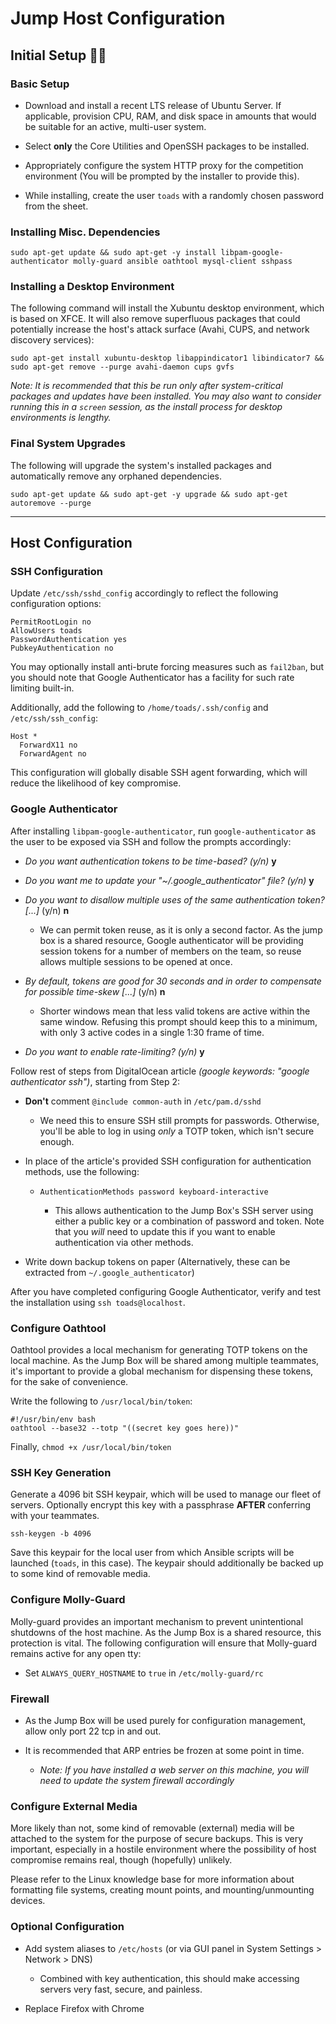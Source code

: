 # Jump Host Configuration

## Initial Setup :frog::100:

### Basic Setup

  - Download and install a recent LTS release of Ubuntu Server. If applicable,
  provision CPU, RAM, and disk space in amounts that would be suitable for an active, multi-user system.

  - Select **only** the Core Utilities and OpenSSH packages to be installed.

  - Appropriately configure the system HTTP proxy for the competition environment (You will be prompted by the installer to provide this).

  - While installing, create the user `toads` with a randomly chosen password from the sheet.

### Installing Misc. Dependencies

`sudo apt-get update && sudo apt-get -y install libpam-google-authenticator molly-guard ansible oathtool mysql-client sshpass`

### Installing a Desktop Environment

The following command will install the Xubuntu desktop environment, which is based on XFCE. It will also
remove superfluous packages that could potentially increase the host's attack surface (Avahi, CUPS, and network discovery services):

`sudo apt-get install xubuntu-desktop libappindicator1 libindicator7 && sudo apt-get remove --purge avahi-daemon cups gvfs`


_Note: It is recommended that this be run only after system-critical packages and updates have
been installed. You may also want to consider running this in a `screen` session, as the install process for desktop environments is lengthy._

### Final System Upgrades

The following will upgrade the system's installed packages and automatically remove any orphaned dependencies.

`sudo apt-get update && sudo apt-get -y upgrade && sudo apt-get autoremove --purge`

---

## Host Configuration

### SSH Configuration

Update `/etc/ssh/sshd_config` accordingly to reflect the following configuration options:

```
PermitRootLogin no
AllowUsers toads
PasswordAuthentication yes
PubkeyAuthentication no
```

You may optionally install anti-brute forcing measures such as `fail2ban`, but you should note that
Google Authenticator has a facility for such rate limiting built-in.

Additionally, add the following to `/home/toads/.ssh/config` and `/etc/ssh/ssh_config`:

```
Host *
  ForwardX11 no
  ForwardAgent no
```

This configuration will globally disable SSH agent forwarding, which will reduce the likelihood of key compromise.

### Google Authenticator

After installing `libpam-google-authenticator`, run `google-authenticator` as the user to be exposed via SSH and follow the prompts accordingly:

  * _Do you want authentication tokens to be time-based? (y/n)_ **y**

  * *Do you want me to update your "~/.google\_authenticator" file? (y/n)* **y**

  * _Do you want to disallow multiple uses of the same authentication token? [...]_ (y/n) **n**
    
    - We can permit token reuse, as it is only a second factor. As the jump box is a shared resource,
    Google authenticator will be providing session tokens for a number of members on the team, so reuse
    allows multiple sessions to be opened at once.
    
    
  * _By default, tokens are good for 30 seconds and in order to compensate for possible time-skew [...]_ (y/n) **n**

    - Shorter windows mean that less valid tokens are active within the same window. Refusing this prompt
    should keep this to a minimum, with only 3 active codes in a single 1:30 frame of time.
  
  
  * _Do you want to enable rate-limiting? (y/n)_ **y**
  
Follow rest of steps from DigitalOcean article _(google keywords: "google authenticator ssh")_, starting from Step 2:

  * **Don't** comment `@include common-auth` in `/etc/pam.d/sshd`
    
    - We need this to ensure SSH still prompts for passwords. Otherwise, you'll be able to log in using *only* a TOTP token,
    which isn't secure enough.
    
  
  * In place of the article's provided SSH configuration for authentication methods, use the following:
  
    - `AuthenticationMethods password keyboard-interactive`
    
      - This allows authentication to the Jump Box's SSH server using either a public key or a combination of password and token. Note that you
      *will* need to update this if you want to enable authentication via other methods.
  
  
  * Write down backup tokens on paper (Alternatively, these can be extracted from `~/.google_authenticator`)

After you have completed configuring Google Authenticator, verify and test the installation using `ssh toads@localhost`.


### Configure Oathtool

Oathtool provides a local mechanism for generating TOTP tokens on the local machine. As the Jump
Box will be shared among multiple teammates, it's important to provide a global mechanism for
dispensing these tokens, for the sake of convenience.

Write the following to `/usr/local/bin/token`:

```
#!/usr/bin/env bash
oathtool --base32 --totp "((secret key goes here))"
```

Finally, `chmod +x /usr/local/bin/token`


### SSH Key Generation

Generate a 4096 bit SSH keypair, which will be used to manage
our fleet of servers. Optionally encrypt this key with a passphrase **AFTER** conferring
with your teammates.

`ssh-keygen -b 4096`

Save this keypair for the local user from which Ansible scripts will be launched (`toads`, in this case). The keypair
should additionally be backed up to some kind of removable media.


### Configure Molly-Guard

Molly-guard provides an important mechanism to prevent unintentional shutdowns of the host machine.
As the Jump Box is a shared resource, this protection is vital. The following configuration will ensure that Molly-guard remains active for any open tty:

  * Set `ALWAYS_QUERY_HOSTNAME` to `true` in `/etc/molly-guard/rc`


### Firewall

- As the Jump Box will be used purely for configuration management, allow only port 22 tcp in and out.

- It is recommended that ARP entries be frozen at some point in time.

  - _Note: If you have installed a web server on this machine, you will need to update the system firewall accordingly_


### Configure External Media

More likely than not, some kind of removable (external) media will be attached to the system for the purpose
of secure backups. This is very important, especially in a hostile environment where the possibility of host
compromise remains real, though (hopefully) unlikely.

Please refer to the Linux knowledge base for more information about formatting file systems, creating mount points,
and mounting/unmounting devices.


### Optional Configuration

  * Add system aliases to `/etc/hosts` (or via GUI panel in System Settings > Network > DNS)

    - Combined with key authentication, this should make accessing servers very fast, secure, and painless.


  * Replace Firefox with Chrome
